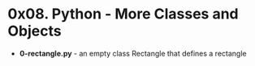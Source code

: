 # 0x08. Python - More Classes and Objects

- **0-rectangle.py** -  an empty class Rectangle that defines a rectangle
